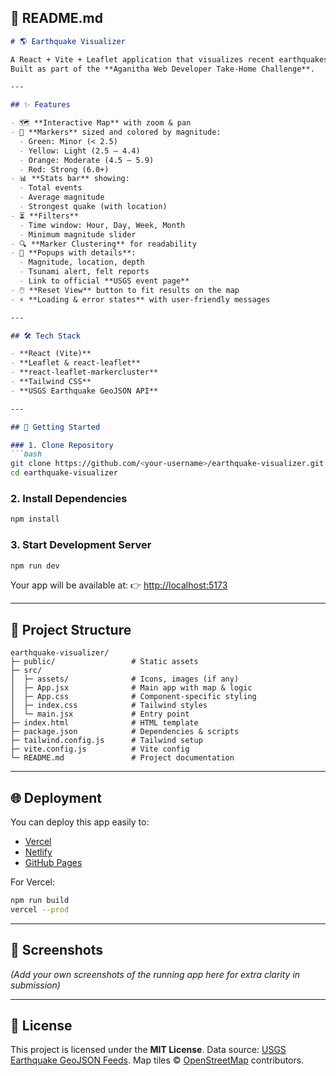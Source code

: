 
## 📄 README.md

````markdown
# 🌎 Earthquake Visualizer

A React + Vite + Leaflet application that visualizes recent earthquakes worldwide using **USGS real-time feeds**.  
Built as part of the **Aganitha Web Developer Take-Home Challenge**.

---

## ✨ Features

- 🗺️ **Interactive Map** with zoom & pan  
- 🎯 **Markers** sized and colored by magnitude:
  - Green: Minor (< 2.5)  
  - Yellow: Light (2.5 – 4.4)  
  - Orange: Moderate (4.5 – 5.9)  
  - Red: Strong (6.0+)  
- 📊 **Stats bar** showing:
  - Total events  
  - Average magnitude  
  - Strongest quake (with location)  
- ⏳ **Filters**
  - Time window: Hour, Day, Week, Month  
  - Minimum magnitude slider  
- 🔍 **Marker Clustering** for readability  
- 📌 **Popups with details**:
  - Magnitude, location, depth  
  - Tsunami alert, felt reports  
  - Link to official **USGS event page**  
- 🖱️ **Reset View** button to fit results on the map  
- ⚡ **Loading & error states** with user-friendly messages  

---

## 🛠️ Tech Stack

- **React (Vite)**
- **Leaflet & react-leaflet**
- **react-leaflet-markercluster**
- **Tailwind CSS**
- **USGS Earthquake GeoJSON API**  

---

## 🚀 Getting Started

### 1. Clone Repository
```bash
git clone https://github.com/<your-username>/earthquake-visualizer.git
cd earthquake-visualizer
````

### 2. Install Dependencies

```bash
npm install
```

### 3. Start Development Server

```bash
npm run dev
```

Your app will be available at:
👉 [http://localhost:5173](http://localhost:5173)

---

## 📂 Project Structure

```
earthquake-visualizer/
├─ public/                 # Static assets
├─ src/
│  ├─ assets/              # Icons, images (if any)
│  ├─ App.jsx              # Main app with map & logic
│  ├─ App.css              # Component-specific styling
│  ├─ index.css            # Tailwind styles
│  └─ main.jsx             # Entry point
├─ index.html              # HTML template
├─ package.json            # Dependencies & scripts
├─ tailwind.config.js      # Tailwind setup
├─ vite.config.js          # Vite config
└─ README.md               # Project documentation
```

---

## 🌐 Deployment

You can deploy this app easily to:

* [Vercel](https://vercel.com/)
* [Netlify](https://www.netlify.com/)
* [GitHub Pages](https://pages.github.com/)

For Vercel:

```bash
npm run build
vercel --prod
```

---

## 📸 Screenshots

*(Add your own screenshots of the running app here for extra clarity in submission)*

---

## 📜 License

This project is licensed under the **MIT License**.
Data source: [USGS Earthquake GeoJSON Feeds](https://earthquake.usgs.gov/earthquakes/feed/v1.0/geojson.php).
Map tiles © [OpenStreetMap](https://www.openstreetmap.org/) contributors.



